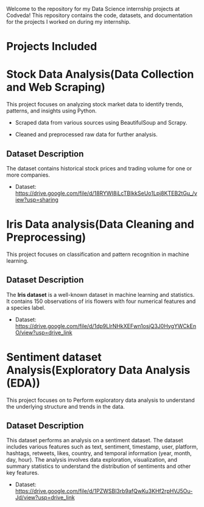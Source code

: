 Welcome to the repository for my Data Science internship projects at Codveda! This repository contains the code, datasets, and documentation for the projects I worked on during my internship.


# Projects Included

# Stock Data Analysis(Data Collection and Web Scraping)

This project focuses on analyzing stock market data to identify trends, patterns, and insights using Python.  

* Scraped data from various sources using BeautifulSoup and Scrapy.

* Cleaned and preprocessed raw data for further analysis.

##  Dataset Description  
The dataset contains historical stock prices and trading volume for one or more companies.

- Dataset: https://drive.google.com/file/d/18RYWI8iLcTBIkkSeUo1Lpj8KTEB2tGu_/view?usp=sharing

# Iris Data analysis(Data Cleaning and Preprocessing) 

This project focuses on classification and pattern recognition in machine learning.

## Dataset Description  
The **Iris dataset** is a well-known dataset in machine learning and statistics. It contains 150 observations of iris flowers with four numerical features and a species label.

- Dataset: https://drive.google.com/file/d/1dp9LlrNHkXEFwn1osjQ3J0HygYWCkEnO/view?usp=drive_link

# Sentiment dataset Analysis(Exploratory Data Analysis (EDA))

This project focuses on to Perform exploratory data analysis to understand the underlying structure and trends in the data.

## Dataset Description
This dataset performs an analysis on a sentiment dataset. The dataset includes various features such as text, sentiment, timestamp, user, platform, hashtags, retweets, likes, country, and temporal information (year, month, day, hour). The analysis involves data exploration, visualization, and summary statistics to understand the distribution of sentiments and other key features.

- Dataset: https://drive.google.com/file/d/1PZWSBl3rb9afQwKu3KHf2rpHVJ5Ou-Jd/view?usp=drive_link










